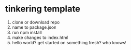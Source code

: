 # tinkering template

1. clone or download repo
2. name to package.json
3. run npm install
4. make changes to index.html
5. hello world? get started on something fresh? who knows!
